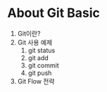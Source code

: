 # About Git Basic

1. Git이란?
2. Git 사용 예제
   1. git status
   2. git add
   3. git commit
   4. git push
3. Git Flow 전략




